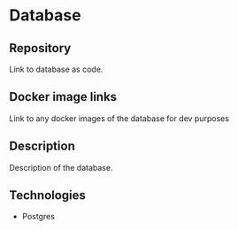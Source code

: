 # Database

## Repository
Link to database as code.

## Docker image links
Link to any docker images of the database for dev purposes

## Description
Description of the database.

## Technologies
* Postgres
